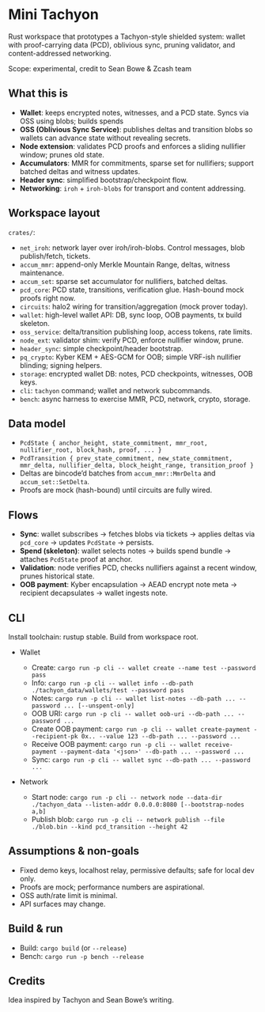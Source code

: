 Mini Tachyon
============

Rust workspace that prototypes a Tachyon-style shielded system: wallet with proof-carrying data (PCD), oblivious sync, pruning validator, and content-addressed networking.

Scope: experimental, credit to Sean Bowe & Zcash team


What this is
------------
- **Wallet**: keeps encrypted notes, witnesses, and a PCD state. Syncs via OSS using blobs; builds spends
- **OSS (Oblivious Sync Service)**: publishes deltas and transition blobs so wallets can advance state without revealing secrets.
- **Node extension**: validates PCD proofs and enforces a sliding nullifier window; prunes old state.
- **Accumulators**: MMR for commitments, sparse set for nullifiers; support batched deltas and witness updates.
- **Header sync**: simplified bootstrap/checkpoint flow.
- **Networking**: `iroh` + `iroh-blobs` for transport and content addressing.


Workspace layout
----------------
`crates/`:
- `net_iroh`: network layer over iroh/iroh-blobs. Control messages, blob publish/fetch, tickets.
- `accum_mmr`: append-only Merkle Mountain Range, deltas, witness maintenance.
- `accum_set`: sparse set accumulator for nullifiers, batched deltas.
- `pcd_core`: PCD state, transitions, verification glue. Hash-bound mock proofs right now.
- `circuits`: halo2 wiring for transition/aggregation (mock prover today).
- `wallet`: high-level wallet API: DB, sync loop, OOB payments, tx build skeleton.
- `oss_service`: delta/transition publishing loop, access tokens, rate limits.
- `node_ext`: validator shim: verify PCD, enforce nullifier window, prune.
- `header_sync`: simple checkpoint/header bootstrap.
- `pq_crypto`: Kyber KEM + AES-GCM for OOB; simple VRF-ish nullifier blinding; signing helpers.
- `storage`: encrypted wallet DB: notes, PCD checkpoints, witnesses, OOB keys.
- `cli`: `tachyon` command; wallet and network subcommands.
- `bench`: async harness to exercise MMR, PCD, network, crypto, storage.


Data model
----------
- `PcdState { anchor_height, state_commitment, mmr_root, nullifier_root, block_hash, proof, ... }`
- `PcdTransition { prev_state_commitment, new_state_commitment, mmr_delta, nullifier_delta, block_height_range, transition_proof }`
- Deltas are bincode’d batches from `accum_mmr::MmrDelta` and `accum_set::SetDelta`.
- Proofs are mock (hash-bound) until circuits are fully wired.


Flows
-----
- **Sync**: wallet subscribes → fetches blobs via tickets → applies deltas via `pcd_core` → updates `PcdState` → persists.
- **Spend (skeleton)**: wallet selects notes → builds spend bundle → attaches `PcdState` proof at anchor.
- **Validation**: node verifies PCD, checks nullifiers against a recent window, prunes historical state.
- **OOB payment**: Kyber encapsulation → AEAD encrypt note meta → recipient decapsulates → wallet ingests note.


CLI
---
Install toolchain: rustup stable. Build from workspace root.

- Wallet
  - Create: `cargo run -p cli -- wallet create --name test --password pass`
  - Info: `cargo run -p cli -- wallet info --db-path ./tachyon_data/wallets/test --password pass`
  - Notes: `cargo run -p cli -- wallet list-notes --db-path ... --password ... [--unspent-only]`
  - OOB URI: `cargo run -p cli -- wallet oob-uri --db-path ... --password ...`
  - Create OOB payment: `cargo run -p cli -- wallet create-payment --recipient-pk 0x.. --value 123 --db-path ... --password ...`
  - Receive OOB payment: `cargo run -p cli -- wallet receive-payment --payment-data '<json>' --db-path ... --password ...`
  - Sync: `cargo run -p cli -- wallet sync --db-path ... --password ...`

- Network
  - Start node: `cargo run -p cli -- network node --data-dir ./tachyon_data --listen-addr 0.0.0.0:8080 [--bootstrap-nodes a,b]`
  - Publish blob: `cargo run -p cli -- network publish --file ./blob.bin --kind pcd_transition --height 42`


Assumptions & non-goals
-----------------------
- Fixed demo keys, localhost relay, permissive defaults; safe for local dev only.
- Proofs are mock; performance numbers are aspirational.
- OSS auth/rate limit is minimal.
- API surfaces may change.


Build & run
-----------
- Build: `cargo build` (or `--release`)
- Bench: `cargo run -p bench --release`


Credits
-------
Idea inspired by Tachyon and Sean Bowe’s writing.


